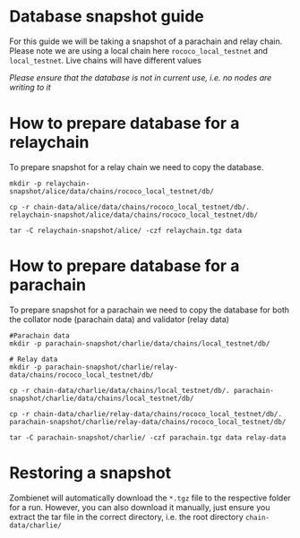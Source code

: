 # Database snapshot guide

For this guide we will be taking a snapshot of a parachain and relay chain. Please note we are using a local chain here
`rococo_local_testnet` and `local_testnet`. Live chains will have different values

*Please ensure that the database is not in current use, i.e. no nodes are writing to it*

# How to prepare database for a relaychain
To prepare snapshot for a relay chain we need to copy the database.

```
mkdir -p relaychain-snapshot/alice/data/chains/rococo_local_testnet/db/

cp -r chain-data/alice/data/chains/rococo_local_testnet/db/. relaychain-snapshot/alice/data/chains/rococo_local_testnet/db/

tar -C relaychain-snapshot/alice/ -czf relaychain.tgz data
```
# How to prepare database for a parachain

To prepare snapshot for a parachain we need to copy the database for both the collator node (parachain data) and
validator (relay data)

```
#Parachain data
mkdir -p parachain-snapshot/charlie/data/chains/local_testnet/db/

# Relay data
mkdir -p parachain-snapshot/charlie/relay-data/chains/rococo_local_testnet/db/

cp -r chain-data/charlie/data/chains/local_testnet/db/. parachain-snapshot/charlie/data/chains/local_testnet/db/

cp -r chain-data/charlie/relay-data/chains/rococo_local_testnet/db/. parachain-snapshot/charlie/relay-data/chains/rococo_local_testnet/db/

tar -C parachain-snapshot/charlie/ -czf parachain.tgz data relay-data
```

# Restoring a snapshot
Zombienet will automatically download the `*.tgz` file to the respective folder for a run. However, you can also download
it manually, just ensure you extract the tar file in the correct directory, i.e. the root directory
`chain-data/charlie/`
